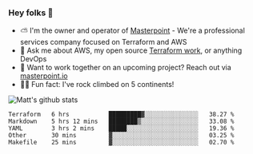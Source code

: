 

### Hey folks 👋

- ⛅️ I'm the owner and operator of [Masterpoint](https://masterpoint.io) - We're a professional services company focused on Terraform and AWS
- 💬 Ask me about AWS, my open source [Terraform work](https://github.com/masterpointio?q=terraform&type=&language=hcl), or anything DevOps
- 🔨 Want to work together on an upcoming project? Reach out via [masterpoint.io](https://masterpoint.io)
- 🧗‍♂️ Fun fact: I've rock climbed on 5 continents! 


![Matt's github stats](https://github-readme-stats.vercel.app/api?username=Gowiem&count_private=true&theme=cobalt&show_icons=true)

<!--START_SECTION:waka-->
```text
Terraform   6 hrs           █████████▓░░░░░░░░░░░░░░░   38.27 % 
Markdown    5 hrs 12 mins   ████████▒░░░░░░░░░░░░░░░░   33.08 % 
YAML        3 hrs 2 mins    █████░░░░░░░░░░░░░░░░░░░░   19.36 % 
Other       30 mins         ▓░░░░░░░░░░░░░░░░░░░░░░░░   03.25 % 
Makefile    25 mins         ▓░░░░░░░░░░░░░░░░░░░░░░░░   02.70 % 
```
<!--END_SECTION:waka-->
